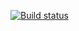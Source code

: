 [![Build status](https://ci.appveyor.com/api/projects/status/ifbgu8i1w5xmc82m?svg=true)](https://ci.appveyor.com/project/Anna-Kolycheva/ahj-forms)